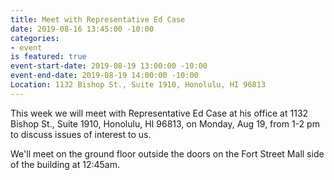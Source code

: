 ```yaml
---
title: Meet with Representative Ed Case
date: 2019-08-16 13:45:00 -10:00
categories:
- event
is featured: true
event-start-date: 2019-08-19 13:00:00 -10:00
event-end-date: 2019-08-19 14:00:00 -10:00
Location: 1132 Bishop St., Suite 1910, Honolulu, HI 96813
---
```


This week we will meet with Representative Ed Case at his office at 1132 Bishop St., Suite 1910, Honolulu, HI 96813, on Monday, Aug 19, from 1-2 pm to discuss issues of interest to us.

We'll meet on the ground floor outside the doors on the Fort Street Mall side of the building at 12:45am.